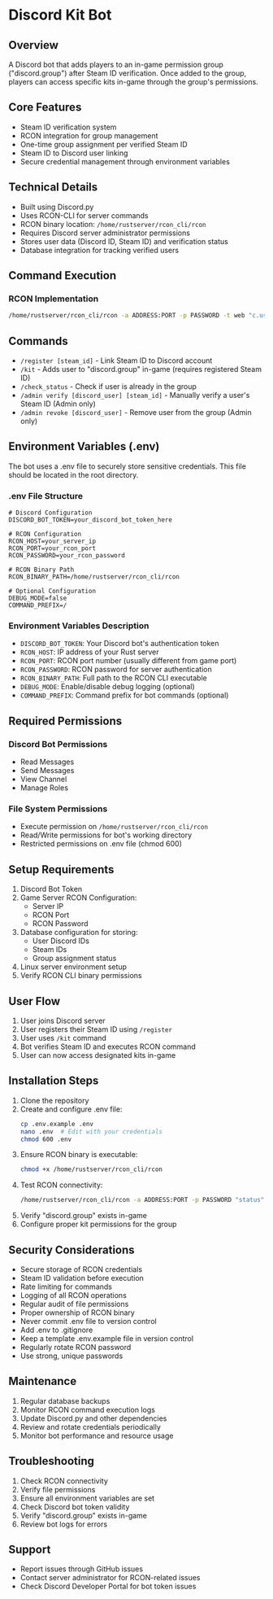 # Discord Kit Bot

## Overview
A Discord bot that adds players to an in-game permission group ("discord.group") after Steam ID verification. Once added to the group, players can access specific kits in-game through the group's permissions.

## Core Features
- Steam ID verification system
- RCON integration for group management
- One-time group assignment per verified Steam ID
- Steam ID to Discord user linking
- Secure credential management through environment variables

## Technical Details
- Built using Discord.py
- Uses RCON-CLI for server commands
- RCON binary location: `/home/rustserver/rcon_cli/rcon`
- Requires Discord server administrator permissions
- Stores user data (Discord ID, Steam ID) and verification status
- Database integration for tracking verified users

## Command Execution
### RCON Implementation
```bash
/home/rustserver/rcon_cli/rcon -a ADDRESS:PORT -p PASSWORD -t web "c.usergroup add {steamid} discord.group"
```

## Commands
- `/register [steam_id]` - Link Steam ID to Discord account
- `/kit` - Adds user to "discord.group" in-game (requires registered Steam ID)
- `/check_status` - Check if user is already in the group
- `/admin verify [discord_user] [steam_id]` - Manually verify a user's Steam ID (Admin only)
- `/admin revoke [discord_user]` - Remove user from the group (Admin only)

## Environment Variables (.env)
The bot uses a .env file to securely store sensitive credentials. This file should be located in the root directory.

### .env File Structure
```env
# Discord Configuration
DISCORD_BOT_TOKEN=your_discord_bot_token_here

# RCON Configuration
RCON_HOST=your_server_ip
RCON_PORT=your_rcon_port
RCON_PASSWORD=your_rcon_password

# RCON Binary Path
RCON_BINARY_PATH=/home/rustserver/rcon_cli/rcon

# Optional Configuration
DEBUG_MODE=false
COMMAND_PREFIX=/
```

### Environment Variables Description
- `DISCORD_BOT_TOKEN`: Your Discord bot's authentication token
- `RCON_HOST`: IP address of your Rust server
- `RCON_PORT`: RCON port number (usually different from game port)
- `RCON_PASSWORD`: RCON password for server authentication
- `RCON_BINARY_PATH`: Full path to the RCON CLI executable
- `DEBUG_MODE`: Enable/disable debug logging (optional)
- `COMMAND_PREFIX`: Command prefix for bot commands (optional)

## Required Permissions
### Discord Bot Permissions
- Read Messages
- Send Messages
- View Channel
- Manage Roles

### File System Permissions
- Execute permission on `/home/rustserver/rcon_cli/rcon`
- Read/Write permissions for bot's working directory
- Restricted permissions on .env file (chmod 600)

## Setup Requirements
1. Discord Bot Token
2. Game Server RCON Configuration:
   - Server IP
   - RCON Port
   - RCON Password
3. Database configuration for storing:
   - User Discord IDs
   - Steam IDs
   - Group assignment status
4. Linux server environment setup
5. Verify RCON CLI binary permissions

## User Flow
1. User joins Discord server
2. User registers their Steam ID using `/register`
3. User uses `/kit` command
4. Bot verifies Steam ID and executes RCON command
5. User can now access designated kits in-game

## Installation Steps
1. Clone the repository
2. Create and configure .env file:
   ```bash
   cp .env.example .env
   nano .env  # Edit with your credentials
   chmod 600 .env
   ```
3. Ensure RCON binary is executable:
   ```bash
   chmod +x /home/rustserver/rcon_cli/rcon
   ```
4. Test RCON connectivity:
   ```bash
   /home/rustserver/rcon_cli/rcon -a ADDRESS:PORT -p PASSWORD "status"
   ```
5. Verify "discord.group" exists in-game
6. Configure proper kit permissions for the group

## Security Considerations
- Secure storage of RCON credentials
- Steam ID validation before execution
- Rate limiting for commands
- Logging of all RCON operations
- Regular audit of file permissions
- Proper ownership of RCON binary
- Never commit .env file to version control
- Add .env to .gitignore
- Keep a template .env.example file in version control
- Regularly rotate RCON password
- Use strong, unique passwords

## Maintenance
1. Regular database backups
2. Monitor RCON command execution logs
3. Update Discord.py and other dependencies
4. Review and rotate credentials periodically
5. Monitor bot performance and resource usage

## Troubleshooting
1. Check RCON connectivity
2. Verify file permissions
3. Ensure all environment variables are set
4. Check Discord bot token validity
5. Verify "discord.group" exists in-game
6. Review bot logs for errors

## Support
- Report issues through GitHub issues
- Contact server administrator for RCON-related issues
- Check Discord Developer Portal for bot token issues
##